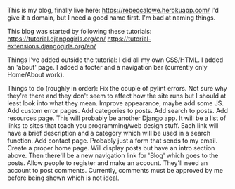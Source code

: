 This is my blog, finally live here: https://rebeccalowe.herokuapp.com/
I'd give it a domain, but I need a good name first. I'm bad at naming things.

This blog was started by following these tutorials:
https://tutorial.djangogirls.org/en/
https://tutorial-extensions.djangogirls.org/en/

Things I've added outside the tutorial:
I did all my own CSS/HTML.
I added an 'about' page.
I added a footer and a navigation bar (currently only Home/About work).

Things to do (roughly in order):
Fix the couple of pylint errors. Not sure why they're there and they don't seem to affect how the site runs but I should at least look into what they mean.
Improve appearance, maybe add some JS.
Add custom error pages.
Add categories to posts.
Add search to posts.
Add resources page. This will probably be another Django app. It will be a list of links to sites that teach you programming/web design stuff.
    Each link will have a brief description and a category which will be used in a search function.
Add contact page. Probably just a form that sends to my email.
Create a proper home page. Will display posts but have an intro section above. Then there'll be a new navigation link for 'Blog' which goes to the posts.
Allow people to register and make an account. They'll need an account to post comments. Currently, comments must be approved by me before being shown which is not ideal.